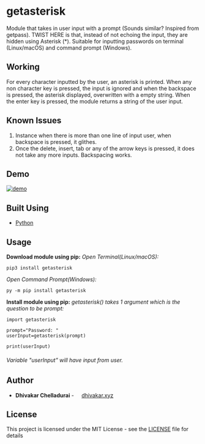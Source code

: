 # getasterisk

Module that takes in user input with a prompt (Sounds similar? Inspired from getpass). TWIST HERE is that, instead of not echoing the input, they are hidden using Asterisk (*). Suitable for inputting passwords on terminal (Linux/macOS) and command prompt (Windows).

## Working

For every character inputted by the user, an asterisk is printed. When any non character key is pressed, the input is ignored and when the backspace is pressed, the asterisk displayed, overwritten with a empty string. When the enter key is pressed, the module returns a string of the user input.

## Known Issues

1. Instance when there is more than one line of input user, when backspace is pressed, it glithes.
2. Once the delete, insert, tab or any of the arrow keys is pressed, it does not take any more inputs. Backspacing works.

## Demo

[![demo](https://asciinema.org/a/QPYNfGscOGxUXWdjCrjtEh98P.svg)](https://asciinema.org/a/QPYNfGscOGxUXWdjCrjtEh98P?autoplay=1)

## Built Using

* [Python](https://www.python.org/)

## Usage

**Download module using pip:**
*Open Terminal(Linux/macOS):*
```
pip3 install getasterisk
```
*Open Command Prompt(Windows):*
```
py -m pip install getasterisk
```

**Install module using pip:**
*getasterisk() takes 1 argument which is the question to be prompt:*
```
import getasterisk

prompt="Password: "
userInput=getasterisk(prompt)

print(userInput)
```
###### Variable "userInput" will have input from user.

## Author

* **Dhivakar Chelladurai** - <img src="https://dhivakar.xyz/images/logo.png" width=12px height=12px > <a href="https://dhivakar.xyz">dhivakar.xyz</a>

## License

This project is licensed under the MIT License - see the [LICENSE](LICENSE) file for details
